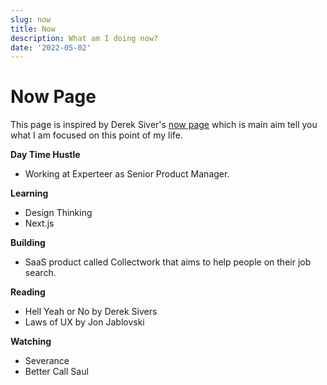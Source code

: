 ```yaml
---
slug: now 
title: Now
description: What am I doing now?
date: '2022-05-02'
---
```


# **Now Page**

This page is inspired by Derek Siver's [now page](https://nownownow.com/about) which is main aim tell you what I am focused on this point of my life. 

**Day Time Hustle**

- Working at Experteer as Senior Product Manager.

**Learning**

- Design Thinking
- Next.js

**Building**

- SaaS product called Collectwork that aims to help people on their job search.

**Reading**

- Hell Yeah or No by Derek Sivers
- Laws of UX by Jon Jablovski

**Watching** 

- Severance 
- Better Call Saul 